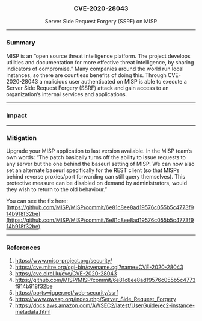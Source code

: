 <p align="center">
  <h3 align="center">CVE-2020-28043</h3>
  <p align="center">Server Side Request Forgery (SSRF) on MISP</p>
</p>

---

### Summary

MISP is an “open source threat intelligence platform. The project develops utilities and documentation for more effective threat intelligence, by sharing indicators of compromise.” Many companies around the world run local instances, so there are countless benefits of doing this. Through CVE-2020-28043 a malicious user authenticated on MISP is able to execute a Server Side Request Forgery (SSRF) attack and gain access to an organization’s internal services and applications.

---

### Impact


---

### Mitigation

Upgrade your MISP application to last version available. In the MISP team’s own words: “The patch basically turns off the ability to issue requests to any server but the one behind the baseurl setting of MISP. We can now also set an alternate baseurl specifically for the REST client (so that MISPs behind reverse proxies/port forwarding can still query themselves). This protective measure can be disabled on demand by administrators, would they wish to return to the old behaviour.”

You can see the fix here: [https://github.com/MISP/MISP/commit/6e81c8ee8ad19576c055b5c4773f914b918f32be](https://github.com/MISP/MISP/commit/6e81c8ee8ad19576c055b5c4773f914b918f32be)

---

### References

1. https://www.misp-project.org/security/
2. https://cve.mitre.org/cgi-bin/cvename.cgi?name=CVE-2020-28043
3. https://cve.circl.lu/cve/CVE-2020-28043
4. https://github.com/MISP/MISP/commit/6e81c8ee8ad19576c055b5c4773f914b918f32be
5. https://portswigger.net/web-security/ssrf
6. https://www.owasp.org/index.php/Server_Side_Request_Forgery
7. https://docs.aws.amazon.com/AWSEC2/latest/UserGuide/ec2-instance-metadata.html